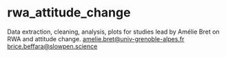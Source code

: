 # rwa_attitude_change
Data extraction, cleaning, analysis, plots for studies lead by Amélie Bret on RWA and attitude change.
amelie.bret@univ-grenoble-alpes.fr
brice.beffara@slowpen.science
